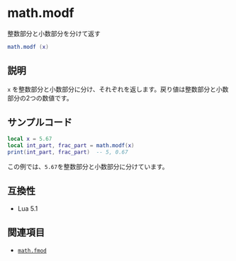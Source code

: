 # math.modf

整数部分と小数部分を分けて返す

```lua
math.modf (x)
```

## 説明

`x` を整数部分と小数部分に分け、それぞれを返します。戻り値は整数部分と小数部分の2つの数値です。

## サンプルコード

```lua
local x = 5.67
local int_part, frac_part = math.modf(x)
print(int_part, frac_part)  -- 5, 0.67
```

この例では、`5.67`を整数部分と小数部分に分けています。

## 互換性

- Lua 5.1

## 関連項目

- [`math.fmod`](fmod.md)